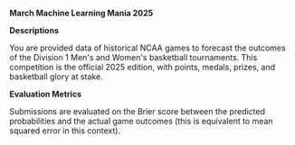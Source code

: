 <b> March Machine Learning Mania 2025</b>

<b> Descriptions </b>

You are provided data of historical NCAA games to forecast the outcomes of the Division 1 Men's and Women's basketball tournaments. This competition is the official 2025 edition, with points, medals, prizes, and basketball glory at stake.

<b> Evaluation Metrics</b>

Submissions are evaluated on the Brier score between the predicted probabilities and the actual game outcomes (this is equivalent to mean squared error in this context).
